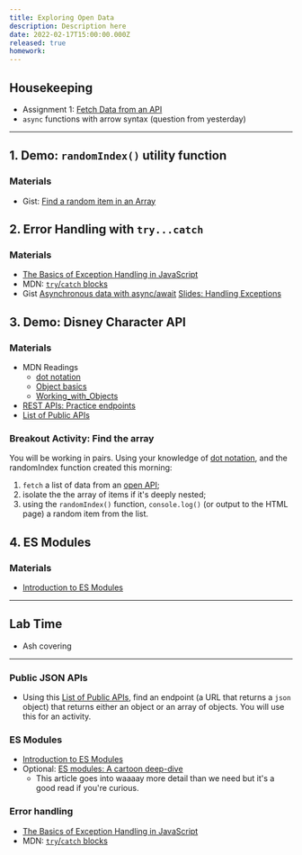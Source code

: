 ```yaml
---
title: Exploring Open Data
description: Description here
date: 2022-02-17T15:00:00.000Z
released: true
homework: 
---
```


## Housekeeping
- Assignment 1: [Fetch Data from an API](/cpnt-262/assignments/assignment-1)
- `async` functions with arrow syntax (question from yesterday)

---

## 1. Demo: `randomIndex()` utility function
### Materials
- Gist: [Find a random item in an Array](https://gist.github.com/acidtone/2a3cac26a229aa95685e5cf6344f2e4e)

## 2. Error Handling with `try...catch`
### Materials
- [The Basics of Exception Handling in JavaScript](https://www.section.io/engineering-education/exception-handling-in-javascript/)
- MDN: [`try`/`catch` blocks](https://developer.mozilla.org/en-US/docs/Web/JavaScript/Reference/Statements/try...catch)
- Gist [Asynchronous data with async/await](https://gist.github.com/acidtone/82944dbaa59aef9247833fe79eae3fb2)
[Slides: Handling Exceptions](https://sait-wbdv.github.io/slides/w22/cpnt262/js-exceptions.html)

## 3. Demo: Disney Character API
### Materials
- MDN Readings
    - [dot notation](https://developer.mozilla.org/en-US/docs/Web/JavaScript/Reference/Operators/Property_accessors#dot_notation)
    - [Object basics](https://developer.mozilla.org/en-US/docs/Learn/JavaScript/Objects/Basics)
    - [Working_with_Objects](https://developer.mozilla.org/en-US/docs/Web/JavaScript/Guide/Working_with_Objects)
- [REST APIs: Practice endpoints](https://gist.github.com/acidtone/673dfc5c11ce06e9e8cd6ce33609eb3c)
- [List of Public APIs](https://github.com/public-apis/public-apis)

### Breakout Activity: Find the array
You will be working in pairs. Using your knowledge of [dot notation](https://developer.mozilla.org/en-US/docs/Web/JavaScript/Reference/Operators/Property_accessors#dot_notation), and the randomIndex function created this morning:
1. `fetch` a list of data from an [open API](https://github.com/public-apis/public-apis);
2. isolate the the array of items if it's deeply nested;
3. using the `randomIndex()` function, `console.log()` (or output to the HTML page) a random item from the list.

## 4. ES Modules
### Materials
- [Introduction to ES Modules](https://flaviocopes.com/es-modules/)

---

## Lab Time
- Ash covering

---

<home-work :home-work="homework">

### Public JSON APIs
- Using this [List of Public APIs](https://github.com/public-apis/public-apis), find an endpoint (a URL that returns a `json` object) that returns either an object or an array of objects. You will use this for an activity.

### ES Modules
- [Introduction to ES Modules](https://flaviocopes.com/es-modules/)
- Optional: [ES modules: A cartoon deep-dive](https://hacks.mozilla.org/2018/03/es-modules-a-cartoon-deep-dive/)
    - This article goes into waaaay more detail than we need but it's a good read if you're curious.

### Error handling
- [The Basics of Exception Handling in JavaScript](https://www.section.io/engineering-education/exception-handling-in-javascript/)
- MDN: [`try`/`catch` blocks](https://developer.mozilla.org/en-US/docs/Web/JavaScript/Reference/Statements/try...catch)

</home-work>